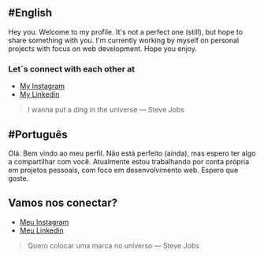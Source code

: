 ## #English

Hey you. Welcome to my profile. It's not a perfect one (still), but hope to share something with you. I'm currently working by myself on personal projects with focus on web development. Hope you enjoy.

### Let´s connect with each other at
* [My Instagram](https://instagram.com/i.geanp)
* [My Linkedin](https://www.linkedin.com/in/geanp)

>I wanna put a ding in the universe — Steve Jobs

## #Português
Olá. Bem vindo ao meu perfil. Não está perfeito (ainda), mas espero ter algo a compartilhar com você. Atualmente estou trabalhando por conta própria em projetos pessoais, com foco em desenvolvimento web. Espero que goste.

## Vamos nos conectar?
* [Meu Instagram](https://instagram.com/i.geanp)
* [Meu Linkedin](https://www.linkedin.com/in/geanp)

>Quero colocar uma marca no universo — Steve Jobs
